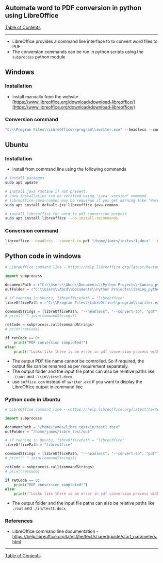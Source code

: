 ## Automate word to PDF conversion in python using LibreOffice

[Table of Contents](https://nagasudhir.blogspot.com/2020/04/taming-python-table-of-contents.html)

<hr/>

-   LibreOffice provides a command line interface to to convert word files to PDF
-   The conversion commands can be run in python scripts using the `subprocess` python module

## Windows

### Installation

-   Install manually from the website [](https://www.libreoffice.org/download/download-libreoffice/)[https://www.libreoffice.org/download/download-libreoffice/](https://www.libreoffice.org/download/download-libreoffice/)

### Conversion command

```powershell
"C:\\Program Files\\LibreOffice\\program\\swriter.exe" --headless --convert-to pdf --outdir "C:\\Users\\Abcd\\Documents\\liber_test\\out" "C:\\Users\\Abcd\\Documents\\liber_test\\in\\test1.docx"

```

## Ubuntu

### Installation

-   Install from command line using the following commands

```bash
# install packages
sudo apt update

# install java runtime if not present. 
# Java installation can be verified using "java -version" command
# libreoffice-java-common may be required if you get warning like "Warning: failed to launch javaldx - java may not function correctly"
sudo apt install default-jre libreoffice-java-common

# install libreoffice for word to pdf conversion purpose
sudo apt install libreoffice --no-install-recommends
```

### Conversion command

```bash
libreoffice --headless --convert-to pdf "/home/james/in/test1.docx" --outdir "/home/james/out/"

```

## Python code in windows

```python
# LibreOffice command line - https://help.libreoffice.org/latest/he/text/shared/guide/start_parameters.html

import subprocess

documentPath = r"C:\\Users\\Abcd\\Documents\\Python Projects\\taming_python\\liber_pdf_convert\\in\\test1.docx"
outFolder = r"C:\\Users\\Abcd\\Documents\\Python Projects\\taming_python\\liber_pdf_convert\\out"

# if running in Ubuntu, libreOfficePath = "libreoffice"
libreOfficePath = r"C:\\Program Files\\LibreOffice\\program\\swriter.exe"

commandStrings = [libreOfficePath, "--headless", "--convert-to", "pdf", "--outdir", outFolder, documentPath]
# print(" ".join(commandStrings))

retCode = subprocess.call(commandStrings)
# print(retCode)

if retCode == 0:
    print("PDF conversion completed!")
else:
    print(f"Looks like there is an error in pdf conversion process with return code {retCode}")

```

-   The output PDF file name cannot be controlled. So if required, the output file can be renamed as per requirement separately.
-   The output folder and the input file paths can also be relative paths like `.\\out` and `.\\in\\test1.docx`
-   use `soffice.com` instead of `swriter.exe` if you want to display the LibreOffice output in command line

### Python code in Ubuntu

```python
# LibreOffice command line - <https://help.libreoffice.org/latest/he/text/shared/guide/start_parameters.html>

import subprocess

documentPath = "/home/james/libre_test/in/test1.docx"
outFolder = "/home/james/libre_test/out"

# if running in Ubuntu, libreOfficePath = "libreoffice"
libreOfficePath = "libreoffice"

commandStrings = [libreOfficePath, "--headless", "--convert-to", "pdf", "--outdir", f"{outFolder}", f"{documentPath}"]
# print(" ".join(commandStrings))

retCode = subprocess.call(commandStrings)
# print(retCode)

if retCode == 0:
    print("PDF conversion completed!")
else:
    print(f"Looks like there is an error in pdf conversion process with return code {retCode}")

```

-   The output folder and the input file paths can also be relative paths like `./out` and `./in/test1.docx`

### References
* LibreOffice command line documentation - https://help.libreoffice.org/latest/he/text/shared/guide/start_parameters.html

<hr/>

[Table of Contents](https://nagasudhir.blogspot.com/2020/04/taming-python-table-of-contents.html)




<!--stackedit_data:
eyJoaXN0b3J5IjpbMTYxMjc4NjQyNywxMzgyNzk2NjkyXX0=
-->